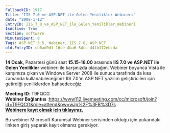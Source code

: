 ```yaml
---
FallbackID: 1917
Title: "IIS 7.0 ve ASP.NET ile Gelen Yenilikler Webineri"
date: "2008-1-12"
EntryID: IIS_7_0_ve_ASP_NET_ile_Gelen_Yenilikler_Webineri
IsActive: True
Section: software
MinutesSpent: 0
Tags: ASP.NET 3.5, Webiner, IIS 7.0, ASP.NET
old.EntryID: cb6ad9d1-16ce-4ba6-84cc-44fb172ebcda
---
```

**14 Ocak,** Pazartesi günü saat **15.15-16.00** arasında **IIS 7.0 ve
ASP.NET ile Gelen Yenilikler** webineri ile karşınızda olacağım. Webiner
boyunca Vista ile karşımıza çıkan ve Windows Server 2008 ile sunucu
tarafında da kısa zamanda kullanabileceğimiz IIS 7.0'ın ASP.NET yazılım
geliştiricileri için getirdiği yeniliklerden bahsedeceğiz.

**Meeting ID**: T9FQCG\
 **Webiner Bağlantısı**
:<https://www112.livemeeting.com/cc/microsoft/join?id=T9FQCG&role=attend&pw=wJp%2F%3FB%3D7s>\
 [**Webinere kayıt olmak için
tıklayınız.**](http://msevents.microsoft.com/CUI/WebCastEventDetails.aspx?EventID=1032358785&EventCategory=2&culture=tr-TR&CountryCode=TR)

Bu webiner Microsoft Kurumsal Webiner serisinden olduğu için yukarıdaki
linkten giriş yaparak kayıt olmanız gerekiyor.


